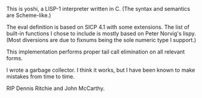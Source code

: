 This is yoshi, a LISP-1 interpreter written in C. (The syntax and semantics are Scheme-like.)

The eval definition is based on SICP 4.1 with some extensions. The list of built-in functions I chose to include is mostly based on Peter Norvig's lispy. (Most diversions are due to fixnums being the sole numeric type I support.)

This implementation performs proper tail call elimination on all relevant forms.

I wrote a garbage collector. I think it works, but I have been known to make mistakes from time to time.

RIP Dennis Ritchie and John McCarthy.
